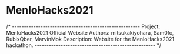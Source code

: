 # MenloHacks2021
/* ------------------------------------------------------
Project: MenloHacks2021 Official Website
Authors: mitsukakiyohara, Sam0fc, RubixQber, MarvinMok
Description: Website for the MenloHacks2021 hackathon.
--------------------------------------------------- */
